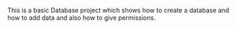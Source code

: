 This is a basic Database project which shows how to create a database and how to add data and also how to give permissions.
